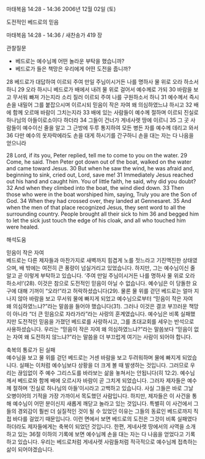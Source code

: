 마태복음 14:28 - 14:36 
2006년 12월 02일 (토)

도전적인 베드로의 믿음



마태복음 14:28 - 14:36 / 새찬송가 419 장


관찰질문
- 베드로는 예수님께 어떤 놀라운 부탁을 했습니까?
- 베드로가 들은 책망은 우리에게 어떤 도전을 줍니까?

28 베드로가 대답하여 이르되 주여 만일 주님이시거든 나를 명하사 물 위로 오라 하소서 하니 29 오라 하시니 베드로가 배에서 내려 물 위로 걸어서 예수께로 가되 30 바람을 보고 무서워 빠져 가는지라 소리 질러 이르되 주여 나를 구원하소서 하니 31 예수께서 즉시 손을 내밀어 그를 붙잡으시며 이르시되 믿음이 작은 자여 왜 의심하였느냐 하시고 32 배에 함께 오르매 바람이 그치는지라 33 배에 있는 사람들이 예수께 절하며 이르되 진실로 하나님의 아들이로소이다 하더라 34 그들이 건너가 게네사렛 땅에 이르니 35 그 곳 사람들이 예수이신 줄을 알고 그 근방에 두루 통지하여 모든 병든 자를 예수께 데리고 와서 36 다만 예수의 옷자락에라도 손을 대게 하시기를 간구하니 손을 대는 자는 다 나음을 얻으니라 

28  Lord, if its you, Peter replied, tell me to come to you on the water. 29  Come, he said. Then Peter got down out of the boat, walked on the water and came toward Jesus. 30  But when he saw the wind, he was afraid and, beginning to sink, cried out, Lord, save me! 31  Immediately Jesus reached out his hand and caught him. You of little faith, he said, why did you doubt? 32  And when they climbed into the boat, the wind died down. 33  Then those who were in the boat worshiped him, saying, Truly you are the Son of God. 34  When they had crossed over, they landed at Gennesaret. 35  And when the men of that place recognized Jesus, they sent word to all the surrounding country. People brought all their sick to him 36  and begged him to let the sick just touch the edge of his cloak, and all who touched him were healed.

해석도움





믿음이 작은 자여  
베드로는 다른 제자들과 마찬가지로 새벽까지 힘겹게 노를 젓느라고 기진맥진한 상태였으며, 배 밖에는 여전히 큰 풍랑이 넘실거리고 있었습니다. 하지만, 그는 예수님이신 줄 알고 곧 이렇게 부탁하고 있습니다. ‘주여 만일 주님이시거든 나를 명하사 물 위로 오라 하소서!’(28). 이것은 참으로 도전적인 믿음이 아닐 수 없습니다. 예수님은 이 당돌한 요구에 대해 기꺼이 “오라!”라고 허락하셨습니다(29). 물론 물 위를 걷던 베드로는 얼마 지나지 않아 바람을 보고 무서워 물에 빠지게 되었고 예수님으로부터 “믿음이 작은 자여 왜 의심하였느냐?”라는 말씀을 들어야 했습니다(31). 그러나 이것은 결코 부끄러운 책망이 아니라 “더 큰 믿음으로 자라가라”라는 사랑의 훈계였습니다. 예수님은 비록 실패했지만 도전적인 믿음을 가졌던 베드로를 사랑하시고, 그를 초대교회를 세우는 반석으로 사용하셨습니다. 우리는 “믿음이 작은 자여 왜 의심하였느냐?”라는 말씀보다 “믿음이 없는 자여 왜 도전하지 않느냐?”라는 말씀을 더 부끄럽게 여기는 사람이 되어야 합니다.  

축복의 통로가 된 실패  
예수님을 보고 물 위를 걷던 베드로는 거센 바람을 보고 두려워하며 물에 빠지게 되었습니다. 실패는 이처럼 예수님보다 상황을 더 크게 볼 때 발생하는 것입니다. 그러므로 우리는 끊임없이 주 예수 그리스도를 바라보는 삶을 놓쳐서는 안됩니다(히 12:2). 예수님께서 베드로와 함께 배에 오르시자 바람이 곧 그치게 되었습니다. 그러자 제자들은 예수께 절하며 ‘진실로 하나님의 아들’이시라고 고백하고 있습니다. 사실 그들은 바로 그날 오병이어의 기적을 가장 가까이서 목도했던 사람입니다. 하지만, 제자들은 이 사건을 통해 예수님이 어떤 분이신지 새롭게 깨닫고 놀라고 있는 것입니다. 특별히 이 사건에서 그들의 경외감이 훨씬 더 실질적인 것이 될 수 있었던 이유는 그들의 동료인 베드로까지 직접 바다를 걸었기 때문입니다. 이런 면에서 보면 베드로의 도전은 그것이 비록 실패였다 하더라도 제자들에게는 축복이 되었던 것입니다. 한편, 게네사렛 땅에서의 사역을 소개하고 있는 36절 이하의 기록에 보면 예수님께 손을 대는 자는 다 나음을 얻었다고 기록하고 있습니다. 우리는 베드로처럼 게네사렛 사람들처럼 적극적으로 예수님께 접촉하는 삶이 되어야겠습니다.